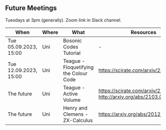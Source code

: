## Future Meetings

Tuesdays at 3pm (generally). Zoom link in Slack channel.

| When | Where | What | Resources |
| --- | --- | --- | --- |
| Tue 05.09.2023, 15:00 | Uni | Bosonic Codes Tutorial | - | 
| Tue 12.09.2023, 15:00 | Uni | Teague - Floquetifying the Colour Code | https://scirate.com/arxiv/2307.11136 | 
| The future | Uni | Teague - Active Volume | https://scirate.com/arxiv/2211.15465, http://arxiv.org/abs/2103.08612 |
| The future | Uni | Henry and Clemens - ZX-Calculus |  https://arxiv.org/abs/2012.13966|
